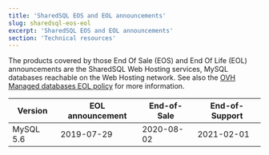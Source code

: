 ```yaml
---
title: 'SharedSQL EOS and EOL announcements'
slug: sharedsql-eos-eol
excerpt: 'SharedSQL EOS and EOL announcements'
section: 'Technical resources'
---
```


The products covered by those End Of Sale (EOS) and End Of Life (EOL) announcements are the SharedSQL Web Hosting services, MySQL databases reachable on the Web Hosting network. See also the [OVH Managed databases EOL policy](../eol-policy/guide.en-gb.md) for more information.

|Version|EOL announcement|End-of-Sale|End-of-Support|
|---|---|---|---|
|MySQL 5.6|2019-07-29|2020-08-02|2021-02-01|
